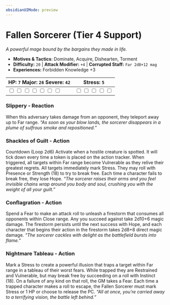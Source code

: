 ```yaml
---
obsidianUIMode: preview
---
```

# Fallen Sorcerer (Tier 4 Support)

*A powerful mage bound by the bargains they made in life.*

- **Motives & Tactics**: Dominate, Acquire, Dishearten, Torment
- **Difficulty:** `20` | **Attack Modifier:** `+4` | **Corrupted Staff:** `Far 2d8+12 mag`
- **Experiences:** Forbidden Knowledge +3

| HP: `7` Major: `26` Severe: `42` | Stress: `5` |
|--|--|
|  <input type="checkbox" unchecked id="7e246e6b"> <input type="checkbox" unchecked id="17c2ca9d"> <input type="checkbox" unchecked id="750927ea"> <input type="checkbox" unchecked id="44075e9b"> <input type="checkbox" unchecked id="00b512f9"> <input type="checkbox" unchecked id="90ed19c8"> <input type="checkbox" unchecked id="aa9e3f44"> |  <input type="checkbox" unchecked id="2b6be7e8"> <input type="checkbox" unchecked id="75ebd8eb"> <input type="checkbox" unchecked id="e5c22a86"> <input type="checkbox" unchecked id="a2d11b44"> <input type="checkbox" unchecked id="3c71cc9e"> |

### Slippery - Reaction

When this adversary takes damage from an opponent, they teleport away up to Far range. *“As soon as your blow lands, the sorcerer disappears in a plume of sulfrous smoke and repositioned.”*

### Shackles of Guilt - Action

Countdown (Loop 2d6) Activate when a hostile creature is spotted. It will tick down every time a token is placed on the action tracker. When triggered, all targets within Far range become Vulnerable as they relive their greatest regrets. All targets immediately mark Stress. They may roll with Presence or Strength (18) to try to break free. Each time a character fails to break free, they lose Hope. *“The sorcerer raises their arms and you feel invisible chains wrap around you body and soul, crushing you with the weight of all your guilt.”*

### Conflagration - Action

Spend a Fear to make an attack roll to unleash a firestorm that consumes all opponents within Close range. Any you succeed against take 2d10+6 magic damage. The firestorm persists until the next success with Hope, and each character that begins their action in the firestorm takes 2d8+8 direct magic damage. *“The sorcerer cackles with delight as the battlefield bursts into flame.”*

### Nightmare Tableau - Action

Mark a Stress to create a powerful illusion that traps a target within Far range in a tableau of their worst fears. While trapped they are Restrained and Vulnerable, but may break free by succeeding on a roll with Instinct (18). On a failure of any kind on that roll, the GM takes a Fear. Each time a trapped character makes a roll to escape, the Fallen Sorcerer must mark Stress or 1 HP or choose to release the PC. *“All at once, you’re carried away to a terrifying vision, the battle left behind.”*



